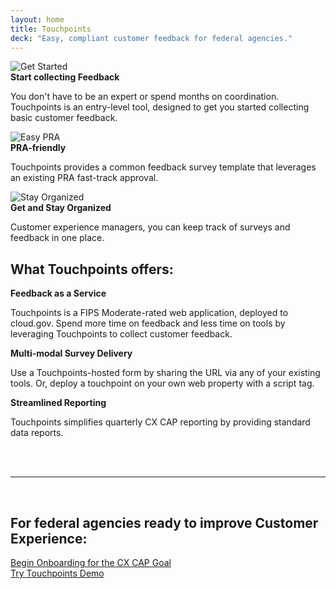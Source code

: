 ```yaml
---
layout: home
title: Touchpoints
deck: "Easy, compliant customer feedback for federal agencies."
---
```


<div class="grid-row grid-gap-lg">
  <div class="tablet:grid-col">
    <img class="org-img" src="{{ site.baseurl }}/assets/img/focus.svg" alt="Get Started">
    <br>
    <strong>
      Start collecting Feedback
    </strong>
    <p>
      You don't have to be an expert or spend months on coordination.
      Touchpoints is an entry-level tool,
      designed to get you started collecting basic customer feedback.
    </p>
  </div>
  <div class="tablet:grid-col">
    <img class="org-img" src="{{ site.baseurl }}/assets/img/done.svg" alt="Easy PRA">
    <br>
    <strong>
      PRA-friendly
    </strong>
    <p>
      Touchpoints provides a common feedback survey template
      that leverages an existing PRA fast-track approval.
    </p>
  </div>
  <div class="tablet:grid-col">
    <img class="org-img" src="{{ site.baseurl }}/assets/img/no-documents.svg" alt="Stay Organized">
    <br>
    <strong>
      Get and Stay Organized
    </strong>
    <p>
      Customer experience managers,
      you can keep track of surveys and feedback in one place.
    </p>
  </div>
</div>
<div class="grid-row grid-gap-lg">
  <div class="tablet:grid-col">
    <h2>
      What Touchpoints offers:
    </h2>
  </div>
</div>
<div class="grid-row grid-gap-lg">
  <div class="tablet:grid-col">
    <strong>
      Feedback as a Service
    </strong>
    <p>
      Touchpoints is a FIPS Moderate-rated web application, deployed to cloud.gov.
      Spend more time on feedback and less time on tools
      by leveraging Touchpoints to collect customer feedback.
    </p>
  </div>
  <div class="tablet:grid-col">
    <strong>
      Multi-modal Survey Delivery
    </strong>
    <p>
      Use a Touchpoints-hosted form by sharing the URL via any of your existing tools.
      Or, deploy a touchpoint on your own web property with a script tag.
    </p>
  </div>
  <div class="tablet:grid-col">
    <strong>
      Streamlined Reporting
    </strong>
    <p>
      Touchpoints simplifies quarterly CX CAP reporting
      by providing standard data reports.
    </p>
  </div>
</div>
<br>
<br>
<hr>
<br>
<div class="well">
  <div class="grid-row grid-gap-lg">
    <div class="tablet:grid-col">
      <h2>
        For federal agencies ready to improve Customer Experience:
      </h2>
    </div>
  </div>
  <div class="grid-row grid-gap-lg">
    <div class="grid-col-6">
      <a href="https://github.com/GSA/touchpoints/wiki/Touchpoints-Onboarding-Questions" class="usa-button usa-button--outline usa-button--big" style="width: 100%;" target="_blank" rel="noopener">
        Begin Onboarding for the CX CAP Goal
      </a>
    </div>
    <div class="grid-col-6">
      <a href="https://touchpoints-demo.app.cloud.gov" class="usa-button usa-button--big" style="width: 100%;" target="_blank" rel="noopener">
        Try Touchpoints Demo
      </a>
    </div>
  </div>
</div>
